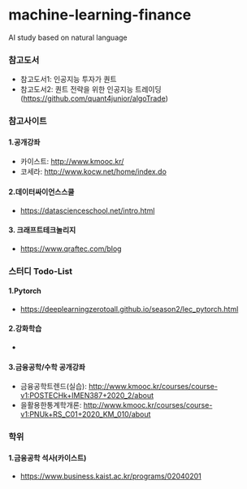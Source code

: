 # machine-learning-finance
AI study based on natural language

### 참고도서
- 참고도서1: 인공지능 투자가 퀀트  
- 참고도서2: 퀀트 전략을 위한 인공지능 트레이딩 (https://github.com/quant4junior/algoTrade)   

### 참고사이트
#### 1.공개강좌
- 카이스트: http://www.kmooc.kr/  
- 코세라: http://www.kocw.net/home/index.do  
#### 2.데이터싸이언스스쿨
- https://datascienceschool.net/intro.html  
#### 3. 크래프트테크놀리지
- https://www.qraftec.com/blog    


### 스터디 Todo-List
#### 1.Pytorch
- https://deeplearningzerotoall.github.io/season2/lec_pytorch.html  
#### 2.강화학습
-  
#### 3.금융공학/수학 공개강좌
- 금융공학트렌드(실습): http://www.kmooc.kr/courses/course-v1:POSTECHk+IMEN387+2020_2/about  
- 을활용한통계학개론: http://www.kmooc.kr/courses/course-v1:PNUk+RS_C01+2020_KM_010/about  

### 학위
#### 1.금융공학 석사(카이스트)
- https://www.business.kaist.ac.kr/programs/02040201  


